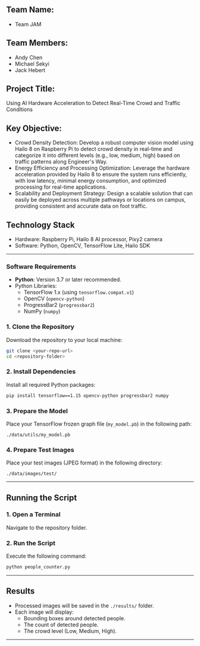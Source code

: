 ## Team Name: 
- Team JAM

## Team Members:
- Andy Chen
- Michael Sekyi
- Jack Hebert

## Project Title: 
Using AI Hardware Acceleration to Detect Real-Time Crowd and Traffic Conditions

## Key Objective:
- Crowd Density Detection: Develop a robust computer vision model using Hailo 8 on Raspberry Pi to detect crowd density in real-time and categorize it into different levels (e.g., low, medium, high) based on traffic patterns along Engineer's Way.
- Energy Efficiency and Processing Optimization: Leverage the hardware acceleration provided by Hailo 8 to ensure the system runs efficiently, with low latency, minimal energy consumption, and optimized processing for real-time applications.
- Scalability and Deployment Strategy: Design a scalable solution that can easily be deployed across multiple pathways or locations on campus, providing consistent and accurate data on foot traffic.

## Technology Stack
- Hardware: Raspberry Pi, Hailo 8 AI processor, Pixy2 camera
- Software: Python, OpenCV, TensorFlow Lite, Hailo SDK

---

### Software Requirements
- **Python**: Version 3.7 or later recommended.
- Python Libraries:
  - TensorFlow 1.x (using `tensorflow.compat.v1`)
  - OpenCV (`opencv-python`)
  - ProgressBar2 (`progressbar2`)
  - NumPy (`numpy`)

### 1. Clone the Repository
Download the repository to your local machine:
```bash
git clone <your-repo-url>
cd <repository-folder>
```

### 2. Install Dependencies
Install all required Python packages:
```bash
pip install tensorflow==1.15 opencv-python progressbar2 numpy
```

### 3. Prepare the Model
Place your TensorFlow frozen graph file (`my_model.pb`) in the following path:
```
./data/utils/my_model.pb
```

### 4. Prepare Test Images
Place your test images (JPEG format) in the following directory:
```
./data/images/test/
```

---

## **Running the Script**

### 1. Open a Terminal
Navigate to the repository folder.

### 2. Run the Script
Execute the following command:
```bash
python people_counter.py
```

---

## **Results**
- Processed images will be saved in the `./results/` folder.
- Each image will display:
  - Bounding boxes around detected people.
  - The count of detected people.
  - The crowd level (Low, Medium, High).

---








